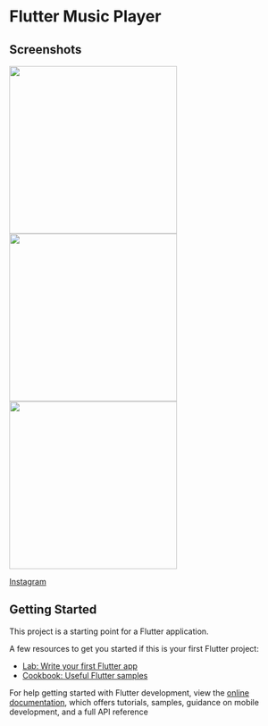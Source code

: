 # Flutter Music Player
## Screenshots
<p>
  <img src="https://user-images.githubusercontent.com/96375955/188636956-4731f5f6-c054-477b-b4b5-dc36405e04b5.png" width="300">
  <img src="https://user-images.githubusercontent.com/96375955/188636970-e66deeb6-7f9f-4428-bfd1-8e35c8180dcf.png" width="300">
  <img src="https://user-images.githubusercontent.com/96375955/188637221-2c8b241a-cc0f-473e-b912-346eb00f2138.png" width="300">
  </p>
 


[Instagram](https://instagram.com/niima.dev)
## Getting Started

This project is a starting point for a Flutter application.

A few resources to get you started if this is your first Flutter project:

- [Lab: Write your first Flutter app](https://docs.flutter.dev/get-started/codelab)
- [Cookbook: Useful Flutter samples](https://docs.flutter.dev/cookbook)

For help getting started with Flutter development, view the
[online documentation](https://docs.flutter.dev/), which offers tutorials,
samples, guidance on mobile development, and a full API reference
